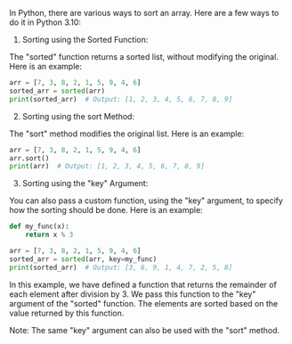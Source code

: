 In Python, there are various ways to sort an array. Here are a few ways to do it in Python 3.10:

1. Sorting using the Sorted Function: 

The "sorted" function returns a sorted list, without modifying the original. Here is an example:

```python
arr = [7, 3, 8, 2, 1, 5, 9, 4, 6]
sorted_arr = sorted(arr)
print(sorted_arr)  # Output: [1, 2, 3, 4, 5, 6, 7, 8, 9]
```

2. Sorting using the sort Method:

The "sort" method modifies the original list. Here is an example:

```python
arr = [7, 3, 8, 2, 1, 5, 9, 4, 6]
arr.sort()
print(arr)  # Output: [1, 2, 3, 4, 5, 6, 7, 8, 9]
```

3. Sorting using the "key" Argument:

You can also pass a custom function, using the "key" argument, to specify how the sorting should be done. Here is an example:

```python
def my_func(x):
    return x % 3

arr = [7, 3, 8, 2, 1, 5, 9, 4, 6]
sorted_arr = sorted(arr, key=my_func)
print(sorted_arr)  # Output: [3, 6, 9, 1, 4, 7, 2, 5, 8]
```

In this example, we have defined a function that returns the remainder of each element after division by 3. We pass this function to the "key" argument of the "sorted" function. The elements are sorted based on the value returned by this function.

Note: The same "key" argument can also be used with the "sort" method.
